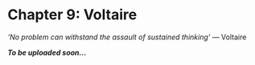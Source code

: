 # Chapter 9: Voltaire

*‘No problem can withstand the assault of sustained thinking’* ― Voltaire


**_To be uploaded soon..._**
